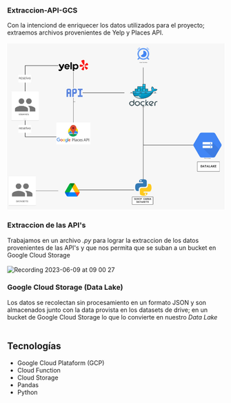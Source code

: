 ### Extraccion-API-GCS

Con la intenciond de enriquecer los datos utilizados para el proyecto; extraemos archivos provenientes de Yelp y Places API.
<br>
<br>
![DATALAKE (1)](https://github.com/Adapa22/PF-YelpGoogleMaps/blob/main/src/api.PNG)

### Extraccion de las API's

Trabajamos en un archivo *.py* para lograr la extraccion de los datos provenientes de las API's y que nos permita que se suban a un bucket 
en Google Cloud Storage
<br>
<br>
![Recording 2023-06-09 at 09 00 27](https://github.com/Adapa22/PF-YelpGoogleMaps/assets/114951953/a334d179-072a-4ed5-8403-d7e84d4584ca)


### Google Cloud Storage (Data Lake) 
Los datos se recolectan sin procesamiento en un formato JSON y son almacenados junto con la data provista en los datasets de drive;
en un bucket de Google Cloud Storage lo que lo convierte en nuestro *Data Lake*
<br>
<br>


##  Tecnologías 
- Google Cloud Plataform (GCP)
- Cloud Function
- Cloud Storage
- Pandas
- Python

